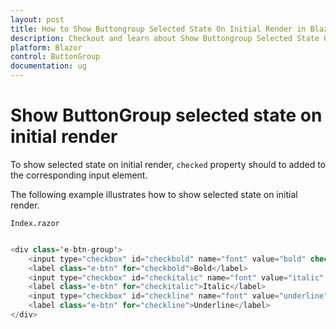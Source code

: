 ```yaml
---
layout: post
title: How to Show Buttongroup Selected State On Initial Render in Blazor ButtonGroup Component | Syncfusion
description: Checkout and learn about Show Buttongroup Selected State On Initial Render in Blazor ButtonGroup component of Syncfusion, and more details.
platform: Blazor
control: ButtonGroup
documentation: ug
---
```


# Show ButtonGroup selected state on initial render

To show selected state on initial render, `checked` property should to added to the corresponding
input element.

The following example illustrates how to show selected state on initial render.

`Index.razor`

```csharp

<div class='e-btn-group'>
    <input type="checkbox" id="checkbold" name="font" value="bold" checked/>
    <label class="e-btn" for="checkbold">Bold</label>
    <input type="checkbox" id="checkitalic" name="font" value="italic" />
    <label class="e-btn" for="checkitalic">Italic</label>
    <input type="checkbox" id="checkline" name="font" value="underline"/>
    <label class="e-btn" for="checkline">Underline</label>
</div>

  ```